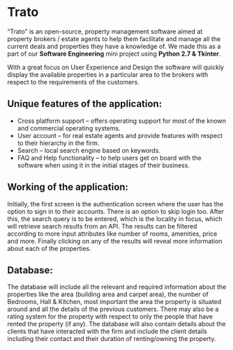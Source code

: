 # Trato
“Trato” is an open-source, property management software aimed at property brokers / estate agents to help them facilitate and manage all the current deals and properties they have a knowledge of. We made this as a part of our **Software Engineering** mini project using **Python 2.7 & Tkinter**.

With a great focus on User Experience and Design the software will quickly display the available properties in a particular area to the brokers with respect to the requirements of the customers.

## Unique features of the application:
* Cross platform support – offers operating support for most of the known and commercial operating systems.
* User account – for real estate agents and provide features with respect to their hierarchy in the firm.
*	Search – local search engine based on keywords.
*	FAQ and Help functionality – to help users get on board with the software when using it in the initial stages of their business.


## Working of the application:
Initially, the first screen is the authentication screen where the user has the option to sign in to their accounts. There is an option to skip login too. 
After this, the search query is to be entered, which is the locality in focus, which will retrieve search results from an API. 
The results can be filtered according to more input attributes like number of rooms, amenities, price and more. 
Finally clicking on any of the results will reveal more information about each of the properties. 

## Database:
The database will include all the relevant and required information about the properties like the area (building area and carpet area), the number of Bedrooms, Hall & Kitchen, most important the area the property is situated around and all the details of the previous customers. There may also be a rating system for the property with respect to only the people that have rented the property (if any).
The database will also contain details about the clients that have interacted with the firm and include the client details including their contact and their duration of renting/owning the property.

